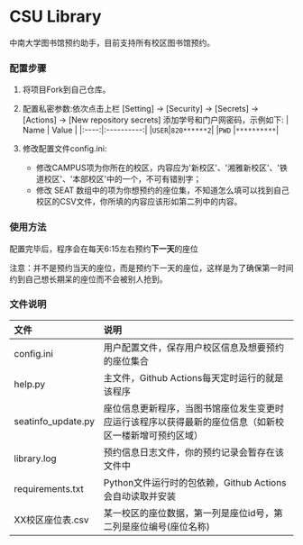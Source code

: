 # CSU Library
中南大学图书馆预约助手，目前支持所有校区图书馆预约。

### 配置步骤
1. 将项目Fork到自己仓库。

2. 配置私密参数:依次点击上栏 [Setting] -> [Security] -> [Secrets] -> [Actions] -> [New repository secrets] 添加学号和门户网密码，示例如下:
    | Name |    Value   |
    |:----:|:----------:|
    |`USER`|`820******2`|
    |`PWD` |`**********`|

3. 修改配置文件config.ini:
    - 修改CAMPUS项为你所在的校区，内容应为'新校区'、'湘雅新校区'、'铁道校区'、'本部校区'中的一个，不可有错别字；
    - 修改 SEAT 数组中的项为你想预约的座位集，不知道怎么填可以找到自己校区的CSV文件，你所填的内容应该形如第二列中的内容。

### 使用方法
配置完毕后，程序会在每天6:15左右预约**下一天**的座位

注意：并不是预约当天的座位，而是预约下一天的座位，这样是为了确保第一时间约到自己想长期呆的座位而不会被别人抢到。

### 文件说明
|文件|说明|
|:--|:--|
|config.ini|用户配置文件，保存用户校区信息及想要预约的座位集合|
|help.py|主文件，Github Actions每天定时运行的就是该程序|
|seatinfo_update.py|座位信息更新程序，当图书馆座位发生变更时应运行该程序以获得最新的座位信息（如新校区一楼新增可预约区域）|
|library.log|预约信息日志文件，你的预约记录会暂存在该文件中|
|requirements.txt|Python文件运行时的包依赖，Github Actions会自动读取并安装|
|XX校区座位表.csv|某一校区的座位数据，第一列是座位id号，第二列是座位编号(座位名称)|
